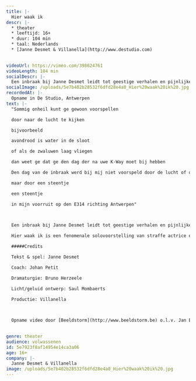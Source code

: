 ```yaml
---
title: |-
  Hier waak ik
descr: |-
  * theater
  * leeftijd: 16+
  * duur: 104 min
  * taal: Nederlands
  * [Janne Desmet & Villanella](http://www.destudio.com)

  ‍
videoUrl: https://vimeo.com/398624761
videoLength: 104 min
socialDescr: |-
  Een inbraak bij Janne Desmet leidt tot geestige verhalen en pijnlijke conclusies. Op zoek naar de dief fileert ze haar jeugd in Zwevegem, foute schooljuffen, Vlaanderens angst voor de stad en het verschil tussen ASO, TSO en BSO. Hier waak ik is een fenomenale solovoorstelling van straffe actrice en komisch talent Janne Desmet. Diefstal loopt als een rode draad door Janne’s leven. Genoeg voor oprechte verontwaardiging en geestige verhalen die ieders hart stelen. Rasverteller Johan Petit en kunstenaar Bruno Herzeele begeleidden Janne bij het maken van deze grappige en schurende voorstelling over diefstal. Hier waak ik ging in avant-première op Theater aan Zee in augustus 2014. De première in De Studio vond plaats op donderdag 13 november 2014 en tourde doorheen heel Vlaanderen.
socialImage: /uploads/5e7b402b28532f6dfd28e4a0_Hier%20waak%20ik%20.jpg
recordedAt: |-
  Opname in De Studio, Antwerpen
text: |-
  "Sommig onheil kunt ge gewoon voorspellen

  door naar de lucht te kijken

  bijvoorbeeld

  avondrood is water in de sloot

  of als de zwaluwen laag vliegen

  dan weet ge dat ge den dag der na uwe K-Way moet bij hebben

  Den dag van de inbraak werd bij mij niet voorspeld door de lucht of door ne vogel

  maar door een steentje

  een steentje

  in mijn voorruit op den E314 richting Antwerpen"

  ‍

  Een inbraak bij Janne Desmet leidt tot geestige verhalen en pijnlijke conclusies. Op zoek naar de dief fileert ze haar jeugd in Zwevegem, foute schooljuffen, Vlaanderens angst voor de stad en het verschil tussen ASO, TSO en BSO.

  Hier waak ik is een fenomenale solovoorstelling van straffe actrice en komisch talent Janne Desmet. Diefstal loopt als een rode draad door Janne’s leven. Genoeg voor oprechte verontwaardiging en geestige verhalen die ieders hart stelen. Rasverteller Johan Petit en kunstenaar Bruno Herzeele begeleidden Janne bij het maken van deze grappige en schurende voorstelling over diefstal. Hier waak ik ging in avant-première op Theater aan Zee in augustus 2014. De première in De Studio vond plaats op donderdag 13 november 2014 en tourde doorheen heel Vlaanderen.

  #####Credits

  Tekst & spel: Janne Desmet

  Coach: Johan Petit

  Dramaturgie: Bruno Herzeele

  Licht/geluid ontwerp: Saul Mombaerts

  Productie: Villanella

  ‍

  Opname video door [Beeldstorm](http://www.beeldstorm.be) o.l.v. Jan Bosteels  

  ‍
genre: theater
audience: volwassenen
id: 5e7923f8af14954e14ca3a06
age: 16+
company: |-
  Janne Desmet & Villanella
image: /uploads/5e7b402b28532f6dfd28e4a0_Hier%20waak%20ik%20.jpg
---
```

